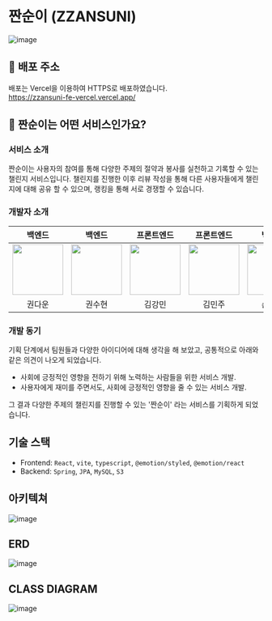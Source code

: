 # 짠순이 (ZZANSUNI)

![image](https://github.com/user-attachments/assets/ba64e28c-e191-4377-8a5d-8d6a8ed4fcee)

## 🚢 배포 주소

배포는 Vercel을 이용하여 HTTPS로 배포하였습니다. <br />
https://zzansuni-fe-vercel.vercel.app/

## 🤔 짠순이는 어떤 서비스인가요?

### 서비스 소개

짠순이는 사용자의 참여를 통해 다양한 주제의 절약과 봉사를 실천하고 기록할 수
있는 챌린지 서비스입니다. 챌린지를 진행한 이후 리뷰 작성을 통해 다른
사용자들에게 챌린지에 대해 공유 할 수 있으며, 랭킹을 통해 서로 경쟁할 수
있습니다.

### 개발자 소개

|                                           백엔드                                           |                                              백엔드                                              |                                        프론트엔드                                        |                                        프론트엔드                                        |                                          백엔드                                          |
| :----------------------------------------------------------------------------------------: | :----------------------------------------------------------------------------------------------: | :--------------------------------------------------------------------------------------: | :--------------------------------------------------------------------------------------: | :--------------------------------------------------------------------------------------: |
| [<img src="https://github.com/momnpa333.png" width="100px">](https://github.com/momnpa333) | [<img src="https://github.com/kwonssshyeon.png" width="100px">](https://github.com/kwonssshyeon) | [<img src="https://github.com/Dobbymin.png" width="100px">](https://github.com/Dobbymin) | [<img src="https://github.com/joojjang.png" width="100px">](https://github.com/joojjang) | [<img src="https://github.com/bayy1216.png" width="100px">](https://github.com/bayy1216) |
|                                           권다운                                           |                                              권수현                                              |                                          김강민                                          |                                          김민주                                          |                                          손홍석                                          |

### 개발 동기

기획 단계에서 팀원들과 다양한 아이디어에 대해 생각을 해 보았고, 공통적으로
아래와 같은 의견이 나오게 되었습니다.

- 사회에 긍정적인 영향을 전하기 위해 노력하는 사람들을 위한 서비스 개발.
- 사용자에게 재미를 주면서도, 사회에 긍정적인 영향을 줄 수 있는 서비스 개발.

그 결과 다양한 주제의 챌린지를 진행할 수 있는 '짠순이' 라는 서비스를 기획하게
되었습니다.

## 기술 스택

- Frontend: `React`, `vite`, `typescript`, `@emotion/styled`, `@emotion/react`
- Backend: `Spring`, `JPA`, `MySQL`, `S3`

## 아키텍쳐
![image](https://github.com/user-attachments/assets/e0bfee6d-4de3-448b-ae20-f78936a7074e)


## ERD

![image](https://github.com/user-attachments/assets/8cd2aa03-9bd1-4ee0-a511-451711da40bb)


## CLASS DIAGRAM

![image](https://github.com/user-attachments/assets/60e5ea66-eb87-4f9f-84bd-94eb2e70963e)
